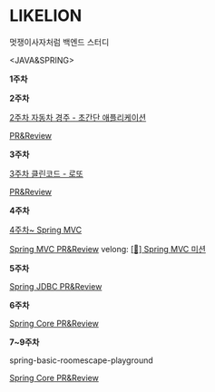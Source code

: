 # LIKELION
멋쟁이사자처럼 백엔드 스터디 

<JAVA&SPRING>

  **1주차** 

  **2주차**
  
  [2주차 자동차 경주 - 초간단 애플리케이션](https://github.com/day024/java-racingcar-simple-playground)
  
  [PR&Review](https://github.com/next-step/java-racingcar-simple-playground/pull/24)

  
  **3주차**
  
  [3주차 클린코드 - 로또](https://github.com/day024/java-lotto-clean-playground/tree/day024)
  
  [PR&Review](https://github.com/next-step/java-lotto-clean-playground/pull/14)


  **4주차**
  
  [4주차~ Spring MVC](https://github.com/day024/spring-roomescape-playground)
  
  [Spring MVC PR&Review](https://github.com/next-step/spring-roomescape-playground/pull/218)
 velong: [[🦁] Spring MVC 미션](https://velog.io/@day024/Spring-MVC-%EB%AF%B8%EC%85%98)
  
  **5주차**
  
  [Spring JDBC PR&Review](https://github.com/next-step/spring-roomescape-playground/pull/250)


  **6주차**
  
  [Spring Core PR&Review](https://github.com/next-step/spring-roomescape-playground/pull/274)
  

  **7~9주차**
  
  spring-basic-roomescape-playground
  
  [Spring Core PR&Review](https://github.com/next-step/spring-basic-roomescape-playground/pull/71)
  
